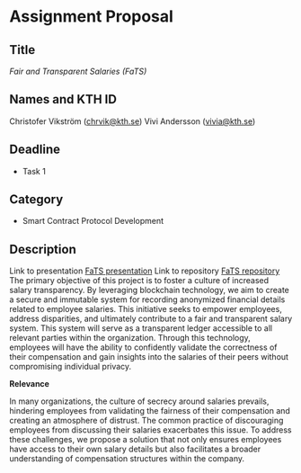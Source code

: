 # Assignment Proposal

## Title

_Fair and Transparent Salaries (FaTS)_

## Names and KTH ID

Christofer Vikström (chrvik@kth.se)
Vivi Andersson (vivia@kth.se)

## Deadline

- Task 1

## Category

- Smart Contract Protocol Development

## Description
Link to presentation [FaTS presentation](https://docs.google.com/presentation/d/1VPaVmqd8I2IX3zoomxmA8jAU_9EYkISxl_l_MO1Nz5M/edit#slide=id.p1)
Link to repository [FaTS repository](https://github.com/ChristoferVikstroem/FaTS)
The primary objective of this project is to foster a culture of increased salary transparency. By leveraging blockchain technology, we aim to create a secure and immutable system for recording anonymized financial details related to employee salaries. This initiative seeks to empower employees, address disparities, and ultimately contribute to a fair and transparent salary system. This system will serve as a transparent ledger accessible to all relevant parties within the organization. Through this technology, employees will have the ability to confidently validate the correctness of their compensation and gain insights into the salaries of their peers without compromising individual privacy.

**Relevance**

In many organizations, the culture of secrecy around salaries prevails, hindering employees from validating the fairness of their compensation and creating an atmosphere of distrust. The common practice of discouraging employees from discussing their salaries exacerbates this issue. To address these challenges, we propose a solution that not only ensures employees have access to their own salary details but also facilitates a broader understanding of compensation structures within the company.


